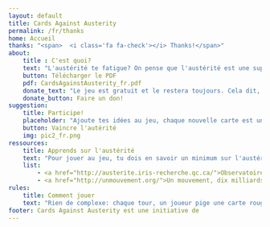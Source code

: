 ```yaml
---
layout: default
title: Cards Against Austerity
permalink: /fr/thanks
home: Accueil
thanks: "<span>  <i class='fa fa-check'></i> Thanks!</span>"
about:
    title : C'est quoi?
    text: "L'austérité te fatigue? On pense que l'austérité est une super opportunité pour s'amuser. Au régime minceur de l'état nous opposons notre rire gras. Pendant qu'ils coupent nous on découpe!"
    button: Télécharger le PDF
    pdf: CardsAgainstAusterity_fr.pdf
    donate_text: "Le jeu est gratuit et le restera toujours. Cela dit, nous acceptons les dons par PayPal afin de financer la fabrication et la distribution d'une version physique du jeu qu'on espère compléter rapidement grâce aux suggestions de tous. Plus d'info à ce sujet bientôt!"
    donate_button: Faire un don!
suggestion:
    title: Participe!
    placeholder: "Ajoute tes idées au jeu, chaque nouvelle carte est un coup porté à l'austérité!"
    button: Vaincre l'autérité
    img: pic2_fr.png
ressources:
    title: Apprends sur l'austérité
    text: "Pour jouer au jeu, tu dois en savoir un minimum sur l'austérité. On espère que c'est le cas. Mais sinon, voici quelques ressources utiles pour en apprendre d'avantage:"
    list:
        - <a href="http://austerite.iris-recherche.qc.ca/">Observatoire des conséquences des mesures d’austérité au Québec</a>
        - <a href="http://unmouvement.org/">Un mouvement, dix milliards de solutions</a>
rules:
    title: Comment jouer
    text: "Rien de complexe: chaque tour, un joueur pige une carte rouge et les autres joueur doivent répondre avec leur carte blanche la plus appropriée"
footer: Cards Against Austerity est une initiative de
---
```

